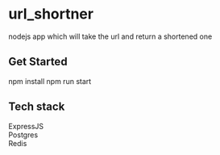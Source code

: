
  # url_shortner
  nodejs app which will take the url and return a shortened one
  
  ## Get Started  
  npm install
  npm run start 

  ## Tech stack 
  ExpressJS  
  Postgres        
  Redis
      